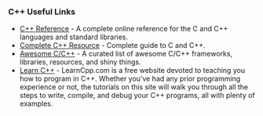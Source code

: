 ### C++ Useful Links

 * [C++ Reference](http://en.cppreference.com/w/) -  A complete online reference for the C and C++ languages and standard libraries.
 * [Complete C++ Resource](http://www.cplusplus.com/) - Complete guide to C and C++.
 * [Awesome C/C++](http://fffaraz.github.io/awesome-cpp/) - A curated list of awesome C/C++ frameworks, libraries, resources, and shiny things. 
 * [Learn C++](http://www.learncpp.com/) - LearnCpp.com is a free website devoted to teaching you how to program in C++. Whether you’ve had any prior programming experience or not, the tutorials on this site will walk you through all the steps to write, compile, and debug your C++ programs, all with plenty of examples.

